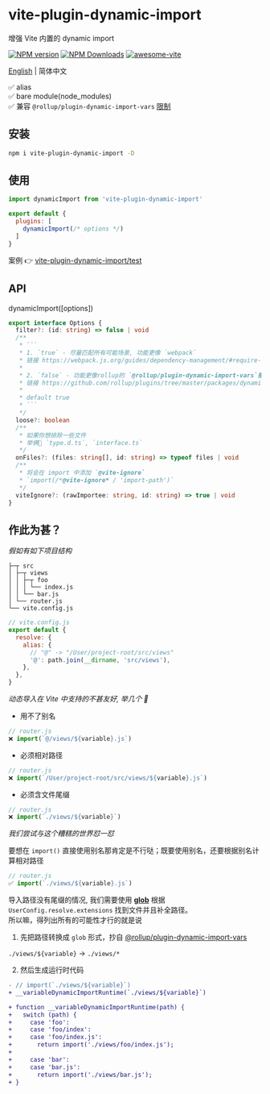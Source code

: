# vite-plugin-dynamic-import

增强 Vite 内置的 dynamic import

[![NPM version](https://img.shields.io/npm/v/vite-plugin-dynamic-import.svg)](https://npmjs.org/package/vite-plugin-dynamic-import)
[![NPM Downloads](https://img.shields.io/npm/dm/vite-plugin-dynamic-import.svg?style=flat)](https://npmjs.org/package/vite-plugin-dynamic-import)
[![awesome-vite](https://awesome.re/badge.svg)](https://github.com/vitejs/awesome-vite)

[English](https://github.com/vite-plugin/vite-plugin-dynamic-import#readme) | 简体中文

✅ alias  
✅ bare module(node_modules)  
✅ 兼容 `@rollup/plugin-dynamic-import-vars` [限制](https://github.com/rollup/plugins/tree/master/packages/dynamic-import-vars#limitations)     

## 安装

```bash
npm i vite-plugin-dynamic-import -D
```

## 使用

```javascript
import dynamicImport from 'vite-plugin-dynamic-import'

export default {
  plugins: [
    dynamicImport(/* options */)
  ]
}
```

案例 👉 [vite-plugin-dynamic-import/test](https://github.com/vite-plugin/vite-plugin-dynamic-import/blob/main/test)


## API

dynamicImport([options])

```ts
export interface Options {
  filter?: (id: string) => false | void
  /**
   * ```
   * 1. `true` - 尽量匹配所有可能场景, 功能更像 `webpack`
   * 链接 https://webpack.js.org/guides/dependency-management/#require-with-expression
   * 
   * 2. `false` - 功能更像rollup的 `@rollup/plugin-dynamic-import-vars`插件
   * 链接 https://github.com/rollup/plugins/tree/master/packages/dynamic-import-vars#how-it-works
   * 
   * default true
   * ```
   */
  loose?: boolean
  /**
   * 如果你想排除一些文件  
   * 举俩🌰 `type.d.ts`, `interface.ts`
   */
  onFiles?: (files: string[], id: string) => typeof files | void
  /**
   * 将会在 import 中添加 `@vite-ignore`  
   * `import(/*@vite-ignore* / 'import-path')`
   */
  viteIgnore?: (rawImportee: string, id: string) => true | void
}
```

## 作此为甚？

*假如有如下项目结构*

```tree
├─┬ src
│ ├─┬ views
│ │ ├─┬ foo
│ │ │ └── index.js
│ │ └── bar.js
│ └── router.js
└── vite.config.js
```

```js
// vite.config.js
export default {
  resolve: {
    alias: {
      // "@" -> "/User/project-root/src/views"
      '@': path.join(__dirname, 'src/views'),
    },
  },
}
```

*动态导入在 Vite 中支持的不甚友好, 举几个 🌰*

- 用不了别名

```js
// router.js
❌ import(`@/views/${variable}.js`)
```

- 必须相对路径

```js
// router.js
❌ import(`/User/project-root/src/views/${variable}.js`)
```

- 必须含文件尾缀

```js
// router.js
❌ import(`./views/${variable}`)
```

*我们尝试与这个糟糕的世界怼一怼*

要想在 `import()` 直接使用别名那肯定是不行哒；既要使用别名，还要根据别名计算相对路径

```js
// router.js
✅ import(`./views/${variable}.js`)
```

导入路径没有尾缀的情况, 我们需要使用 **[glob](https://www.npmjs.com/package/fast-glob)** 根据 `UserConfig.resolve.extensions` 找到文件并且补全路径。    
所以嘛，得列出所有的可能性才行的就是说

1. 先把路径转换成 `glob` 形式，抄自 [@rollup/plugin-dynamic-import-vars](https://github.com/rollup/plugins/tree/master/packages/dynamic-import-vars#how-it-works)

`./views/${variable}` -> `./views/*`

2. 然后生成运行时代码

```diff
- // import(`./views/${variable}`)
+ __variableDynamicImportRuntime(`./views/${variable}`)

+ function __variableDynamicImportRuntime(path) {
+   switch (path) {
+     case 'foo':
+     case 'foo/index':
+     case 'foo/index.js':
+       return import('./views/foo/index.js');
+ 
+     case 'bar':
+     case 'bar.js':
+       return import('./views/bar.js');
+ }
```
